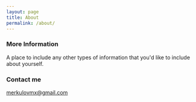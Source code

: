 ```yaml
---
layout: page
title: About
permalink: /about/
---
```




### More Information

A place to include any other types of information that you'd like to include about yourself.

### Contact me

[merkulovmx@gmail.com](mailto:email@domain.com)
